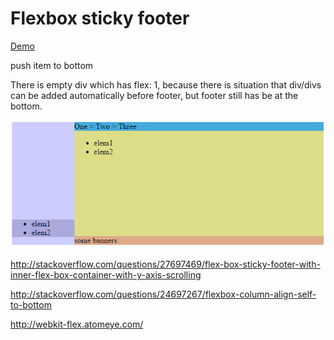# Flexbox sticky footer

[Demo](https://rawgit.com/rofrol/flexbox-footer/master/index.html)

push item to bottom

There is empty div which has flex: 1, because there is situation that div/divs can be added automatically before footer, but footer still has be at the bottom.

![](/screenshot.png)

http://stackoverflow.com/questions/27697469/flex-box-sticky-footer-with-inner-flex-box-container-with-y-axis-scrolling

http://stackoverflow.com/questions/24697267/flexbox-column-align-self-to-bottom

http://webkit-flex.atomeye.com/
